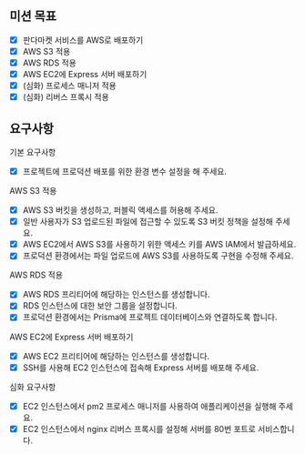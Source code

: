 ## 미션 목표

- [x] 판다마켓 서비스를 AWS로 배포하기
- [x] AWS S3 적용
- [x] AWS RDS 적용
- [x] AWS EC2에 Express 서버 배포하기
- [x] (심화) 프로세스 매니저 적용
- [x] (심화) 리버스 프록시 적용

## 요구사항

기본 요구사항

- [x] 프로젝트에 프로덕션 배포를 위한 환경 변수 설정을 해 주세요.

AWS S3 적용

- [x] AWS S3 버킷을 생성하고, 퍼블릭 액세스를 허용해 주세요.
- [x] 일반 사용자가 S3 업로드된 파일에 접근할 수 있도록 S3 버킷 정책을 설정해 주세요.
- [x] AWS EC2에서 AWS S3를 사용하기 위한 액세스 키를 AWS IAM에서 발급하세요.
- [x] 프로덕션 환경에서는 파일 업로드에 AWS S3를 사용하도록 구현을 수정해 주세요.

AWS RDS 적용

- [x] AWS RDS 프리티어에 해당하는 인스턴스를 생성합니다.
- [x] RDS 인스턴스에 대한 보안 그룹을 설정합니다.
- [x] 프로덕션 환경에서는 Prisma에 프로젝트 데이터베이스와 연결하도록 합니다.

AWS EC2에 Express 서버 배포하기

- [x] AWS EC2 프리티어에 해당하는 인스턴스를 생성합니다.
- [x] SSH를 사용해 EC2 인스턴스에 접속해 Express 서버를 배포해 주세요.

심화 요구사항

- [x] EC2 인스턴스에서 pm2 프로세스 매니저를 사용하여 애플리케이션을 실행해 주세요.
- [x] EC2 인스턴스에서 nginx 리버스 프록시를 설정해 서버를 80번 포트로 서비스합니다.